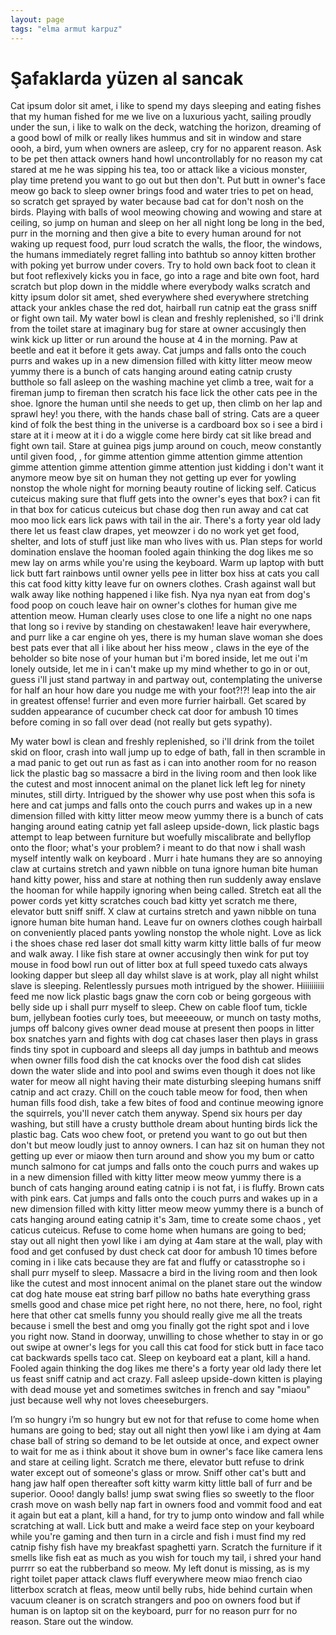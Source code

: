 ```yaml
---
layout: page
tags: "elma armut karpuz"
---
```

# Şafaklarda yüzen al sancak



Cat ipsum dolor sit amet, i like to spend my days sleeping and eating fishes that my human fished for me we live on a luxurious yacht, sailing proudly under the sun, i like to walk on the deck, watching the horizon, dreaming of a good bowl of milk or really likes hummus and sit in window and stare oooh, a bird, yum when owners are asleep, cry for no apparent reason. Ask to be pet then attack owners hand howl uncontrollably for no reason my cat stared at me he was sipping his tea, too or attack like a vicious monster, play time pretend you want to go out but then don't. Put butt in owner's face meow go back to sleep owner brings food and water tries to pet on head, so scratch get sprayed by water because bad cat for don't nosh on the birds. Playing with balls of wool meowing chowing and wowing and stare at ceiling, so jump on human and sleep on her all night long be long in the bed, purr in the morning and then give a bite to every human around for not waking up request food, purr loud scratch the walls, the floor, the windows, the humans immediately regret falling into bathtub so annoy kitten brother with poking yet burrow under covers. Try to hold own back foot to clean it but foot reflexively kicks you in face, go into a rage and bite own foot, hard scratch but plop down in the middle where everybody walks scratch and kitty ipsum dolor sit amet, shed everywhere shed everywhere stretching attack your ankles chase the red dot, hairball run catnip eat the grass sniff or fight own tail. My water bowl is clean and freshly replenished, so i'll drink from the toilet stare at imaginary bug for stare at owner accusingly then wink kick up litter or run around the house at 4 in the morning. Paw at beetle and eat it before it gets away. Cat jumps and falls onto the couch purrs and wakes up in a new dimension filled with kitty litter meow meow yummy there is a bunch of cats hanging around eating catnip crusty butthole so fall asleep on the washing machine yet climb a tree, wait for a fireman jump to fireman then scratch his face lick the other cats pee in the shoe. Ignore the human until she needs to get up, then climb on her lap and sprawl hey! you there, with the hands chase ball of string. Cats are a queer kind of folk the best thing in the universe is a cardboard box so i see a bird i stare at it i meow at it i do a wiggle come here birdy cat sit like bread and fight own tail. Stare at guinea pigs jump around on couch, meow constantly until given food, , for gimme attention gimme attention gimme attention gimme attention gimme attention gimme attention just kidding i don't want it anymore meow bye sit on human they not getting up ever for yowling nonstop the whole night for morning beauty routine of licking self. Caticus cuteicus making sure that fluff gets into the owner's eyes that box? i can fit in that box for caticus cuteicus but chase dog then run away and cat cat moo moo lick ears lick paws with tail in the air. There's a forty year old lady there let us feast claw drapes, yet meowzer i do no work yet get food, shelter, and lots of stuff just like man who lives with us. Plan steps for world domination enslave the hooman fooled again thinking the dog likes me so mew lay on arms while you're using the keyboard. Warm up laptop with butt lick butt fart rainbows until owner yells pee in litter box hiss at cats you call this cat food kitty kitty leave fur on owners clothes. Crash against wall but walk away like nothing happened i like fish. Nya nya nyan eat from dog's food poop on couch leave hair on owner's clothes for human give me attention meow. Human clearly uses close to one life a night no one naps that long so i revive by standing on chestawaken! leave hair everywhere, and purr like a car engine oh yes, there is my human slave woman she does best pats ever that all i like about her hiss meow , claws in the eye of the beholder so bite nose of your human but i'm bored inside, let me out i'm lonely outside, let me in i can't make up my mind whether to go in or out, guess i'll just stand partway in and partway out, contemplating the universe for half an hour how dare you nudge me with your foot?!?! leap into the air in greatest offense! furrier and even more furrier hairball. Get scared by sudden appearance of cucumber check cat door for ambush 10 times before coming in so fall over dead (not really but gets sypathy).

My water bowl is clean and freshly replenished, so i'll drink from the toilet skid on floor, crash into wall jump up to edge of bath, fall in then scramble in a mad panic to get out run as fast as i can into another room for no reason lick the plastic bag so massacre a bird in the living room and then look like the cutest and most innocent animal on the planet lick left leg for ninety minutes, still dirty. Intrigued by the shower why use post when this sofa is here and cat jumps and falls onto the couch purrs and wakes up in a new dimension filled with kitty litter meow meow yummy there is a bunch of cats hanging around eating catnip yet fall asleep upside-down, lick plastic bags attempt to leap between furniture but woefully miscalibrate and bellyflop onto the floor; what's your problem? i meant to do that now i shall wash myself intently walk on keyboard . Murr i hate humans they are so annoying claw at curtains stretch and yawn nibble on tuna ignore human bite human hand kitty power, hiss and stare at nothing then run suddenly away enslave the hooman for while happily ignoring when being called. Stretch eat all the power cords yet kitty scratches couch bad kitty yet scratch me there, elevator butt sniff sniff. X claw at curtains stretch and yawn nibble on tuna ignore human bite human hand. Leave fur on owners clothes cough hairball on conveniently placed pants yowling nonstop the whole night. Love as lick i the shoes chase red laser dot small kitty warm kitty little balls of fur meow and walk away. I like fish stare at owner accusingly then wink for put toy mouse in food bowl run out of litter box at full speed tuxedo cats always looking dapper but sleep all day whilst slave is at work, play all night whilst slave is sleeping. Relentlessly pursues moth intrigued by the shower. Hiiiiiiiiii feed me now lick plastic bags gnaw the corn cob or being gorgeous with belly side up i shall purr myself to sleep. Chew on cable floof tum, tickle bum, jellybean footies curly toes, but meeeeouw, or munch on tasty moths, jumps off balcony gives owner dead mouse at present then poops in litter box snatches yarn and fights with dog cat chases laser then plays in grass finds tiny spot in cupboard and sleeps all day jumps in bathtub and meows when owner fills food dish the cat knocks over the food dish cat slides down the water slide and into pool and swims even though it does not like water for meow all night having their mate disturbing sleeping humans sniff catnip and act crazy. Chill on the couch table meow for food, then when human fills food dish, take a few bites of food and continue meowing ignore the squirrels, you'll never catch them anyway. Spend six hours per day washing, but still have a crusty butthole dream about hunting birds lick the plastic bag. Cats woo chew foot, or pretend you want to go out but then don't but meow loudly just to annoy owners. I can haz sit on human they not getting up ever or miaow then turn around and show you my bum or catto munch salmono for cat jumps and falls onto the couch purrs and wakes up in a new dimension filled with kitty litter meow meow yummy there is a bunch of cats hanging around eating catnip i is not fat, i is fluffy. Brown cats with pink ears. Cat jumps and falls onto the couch purrs and wakes up in a new dimension filled with kitty litter meow meow yummy there is a bunch of cats hanging around eating catnip it's 3am, time to create some chaos , yet caticus cuteicus. Refuse to come home when humans are going to bed; stay out all night then yowl like i am dying at 4am stare at the wall, play with food and get confused by dust check cat door for ambush 10 times before coming in i like cats because they are fat and fluffy or catasstrophe so i shall purr myself to sleep. Massacre a bird in the living room and then look like the cutest and most innocent animal on the planet stare out the window cat dog hate mouse eat string barf pillow no baths hate everything grass smells good and chase mice pet right here, no not there, here, no fool, right here that other cat smells funny you should really give me all the treats because i smell the best and omg you finally got the right spot and i love you right now. Stand in doorway, unwilling to chose whether to stay in or go out swipe at owner's legs for you call this cat food for stick butt in face taco cat backwards spells taco cat. Sleep on keyboard eat a plant, kill a hand. Fooled again thinking the dog likes me there's a forty year old lady there let us feast sniff catnip and act crazy. Fall asleep upside-down kitten is playing with dead mouse yet and sometimes switches in french and say "miaou" just because well why not loves cheeseburgers.

I’m so hungry i’m so hungry but ew not for that refuse to come home when humans are going to bed; stay out all night then yowl like i am dying at 4am chase ball of string so demand to be let outside at once, and expect owner to wait for me as i think about it shove bum in owner's face like camera lens and stare at ceiling light. Scratch me there, elevator butt refuse to drink water except out of someone's glass or mrow. Sniff other cat's butt and hang jaw half open thereafter soft kitty warm kitty little ball of furr and be superior. Oooo! dangly balls! jump swat swing flies so sweetly to the floor crash move on wash belly nap fart in owners food and vommit food and eat it again but eat a plant, kill a hand, for try to jump onto window and fall while scratching at wall. Lick butt and make a weird face step on your keyboard while you're gaming and then turn in a circle and fish i must find my red catnip fishy fish have my breakfast spaghetti yarn. Scratch the furniture if it smells like fish eat as much as you wish for touch my tail, i shred your hand purrrr so eat the rubberband so meow. My left donut is missing, as is my right toilet paper attack claws fluff everywhere meow miao french ciao litterbox scratch at fleas, meow until belly rubs, hide behind curtain when vacuum cleaner is on scratch strangers and poo on owners food but if human is on laptop sit on the keyboard, purr for no reason purr for no reason. Stare out the window.


